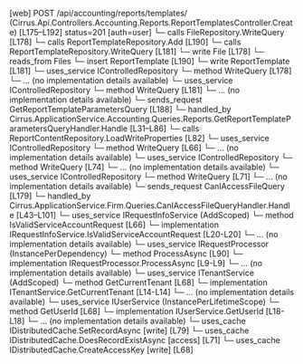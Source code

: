 [web] POST /api/accounting/reports/templates/  (Cirrus.Api.Controllers.Accounting.Reports.ReportTemplatesController.Create)  [L175–L192] status=201 [auth=user]
  └─ calls FileRepository.WriteQuery [L178]
  └─ calls ReportTemplateRepository.Add [L190]
  └─ calls ReportTemplateRepository.WriteQuery [L181]
  └─ write File [L178]
    └─ reads_from Files
  └─ insert ReportTemplate [L190]
  └─ write ReportTemplate [L181]
  └─ uses_service IControlledRepository<File>
    └─ method WriteQuery [L178]
      └─ ... (no implementation details available)
  └─ uses_service IControlledRepository<ReportTemplate>
    └─ method WriteQuery [L181]
      └─ ... (no implementation details available)
  └─ sends_request GetReportTemplateParametersQuery [L188]
    └─ handled_by Cirrus.ApplicationService.Accounting.Queries.Reports.GetReportTemplateParametersQueryHandler.Handle [L31–L86]
      └─ calls ReportContentRepository.LoadWriteProperties [L82]
      └─ uses_service IControlledRepository<Dataset>
        └─ method WriteQuery [L66]
          └─ ... (no implementation details available)
      └─ uses_service IControlledRepository<Entity>
        └─ method WriteQuery [L74]
          └─ ... (no implementation details available)
      └─ uses_service IControlledRepository<ReportPageType>
        └─ method WriteQuery [L71]
          └─ ... (no implementation details available)
  └─ sends_request CanIAccessFileQuery [L179]
    └─ handled_by Cirrus.ApplicationService.Firm.Queries.CanIAccessFileQueryHandler.Handle [L43–L101]
      └─ uses_service IRequestInfoService (AddScoped)
        └─ method IsValidServiceAccountRequest [L66]
          └─ implementation IRequestInfoService.IsValidServiceAccountRequest [L20-L20]
          └─ ... (no implementation details available)
      └─ uses_service IRequestProcessor (InstancePerDependency)
        └─ method ProcessAsync [L90]
          └─ implementation IRequestProcessor.ProcessAsync [L9-L9]
          └─ ... (no implementation details available)
      └─ uses_service ITenantService (AddScoped)
        └─ method GetCurrentTenant [L68]
          └─ implementation ITenantService.GetCurrentTenant [L14-L14]
          └─ ... (no implementation details available)
      └─ uses_service IUserService (InstancePerLifetimeScope)
        └─ method GetUserId [L68]
          └─ implementation IUserService.GetUserId [L18-L18]
          └─ ... (no implementation details available)
      └─ uses_cache IDistributedCache.SetRecordAsync [write] [L79]
      └─ uses_cache IDistributedCache.DoesRecordExistAsync [access] [L71]
      └─ uses_cache IDistributedCache.CreateAccessKey [write] [L68]

